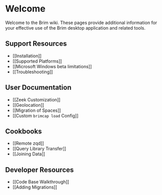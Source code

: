 # Welcome

Welcome to the Brim wiki. These pages provide additional information for your
effective use of the Brim desktop application and related tools.

## Support Resources

- [[Installation]]
- [[Supported Platforms]]
- [[Microsoft Windows beta limitations]]
- [[Troubleshooting]]

## User Documentation

- [[Zeek Customization]]
- [[Geolocation]]
- [[Migration of Spaces]]
- [[Custom `brimcap load` Config]]

## Cookbooks

- [[Remote zqd]]
- [[Query Library Transfer]]
- [[Joining Data]]

## Developer Resources

- [[Code Base Walkthrough]]
- [[Adding Migrations]]
